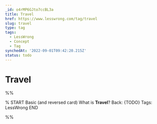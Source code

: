 ```yaml
---
_id: o4rMP6GJto7ccBL3a
title: Travel
href: https://www.lesswrong.com/tag/travel
slug: travel
type: tag
tags:
  - LessWrong
  - Concept
  - Tag
synchedAt: '2022-09-01T09:42:20.215Z'
status: todo
---
```


# Travel


%%

% START
Basic (and reversed card)
What is **Travel**?
Back: {TODO}
Tags: LessWrong
END
<!--ID: 1663156962200-->


%%
	
